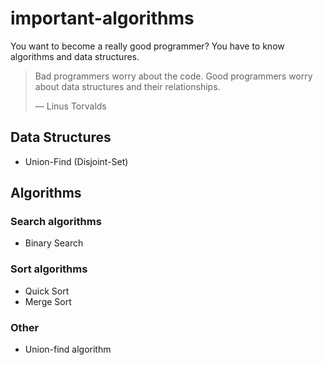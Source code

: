 # important-algorithms
You want to become a really good programmer? You have to know algorithms and data structures.

> Bad programmers worry about the code. Good programmers worry about data structures and their relationships.
>
> ― Linus Torvalds

## Data Structures

- Union-Find (Disjoint-Set)

## Algorithms

### Search algorithms

- Binary Search

### Sort algorithms

- Quick Sort
- Merge Sort

### Other

- Union-find algorithm